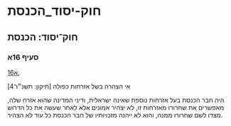 # חוק-יסוד_הכנסת

## חוק־יסוד: הכנסת

### סעיף 16א

[16א.](https://he.wikisource.org/wiki/%D7%97%D7%95%D7%A7-%D7%99%D7%A1%D7%95%D7%93:_%D7%94%D7%9B%D7%A0%D7%A1%D7%AA#%D7%A1%D7%A2%D7%99%D7%A3_16%D7%90)

אי הצהרה בשל אזרחות כפולה [תיקון: תשנ״ו־4]

היה חבר הכנסת בעל אזרחות נוספת שאינה ישראלית, ודיני המדינה שהוא אזרח שלה, מאפשרים את שחרורו מאזרחות זו, לא יצהיר אמונים אלא לאחר שעשה את כל הדרוש מצדו לשם שחרורו ממנה, והוא לא ייהנה מזכויותיו של חבר הכנסת כל עוד לא הצהיר.